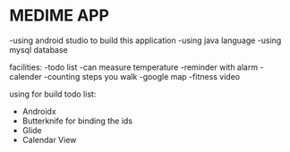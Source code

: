 # MEDIME APP

-using android studio to build this application
-using java language
-using mysql database

facilities: 
-todo list
-can measure temperature
-reminder with alarm
-calender
-counting steps you walk
-google map
-fitness video

using for build todo list:
- Androidx
- Butterknife for binding the ids
- Glide
- Calendar View

